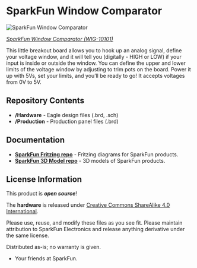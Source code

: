 SparkFun Window Comparator
========================================

![SparkFun Window Comparator](https://cdn.sparkfun.com//assets/parts/4/3/4/1/10101-01.jpg)

[*SparkFun Window Comparator (WIG-10101)*](https://www.sparkfun.com/products/10101)

This little breakout board allows you to hook up an analog signal, define your voltage window, and it will tell you (digitally - HIGH or LOW) if your input is inside or outside the window.
You can define the upper and lower limits of the voltage window by adjusting to trim pots on the board. 
Power it up with 5Vs, set your limits, and you’ll be ready to go! It accepts voltages from 0V to 5V. 

Repository Contents
-------------------

* **/Hardware** - Eagle design files (.brd, .sch)
* **/Production** - Production panel files (.brd)

Documentation
--------------
* **[SparkFun Fritzing repo](https://github.com/sparkfun/Fritzing_Parts)** - Fritzing diagrams for SparkFun products.
* **[SparkFun 3D Model repo](https://github.com/sparkfun/3D_Models)** - 3D models of SparkFun products. 


License Information
-------------------
This product is _**open source**_! 

The **hardware** is released under [Creative Commons ShareAlike 4.0 International](https://creativecommons.org/licenses/by-sa/4.0/).

Please use, reuse, and modify these files as you see fit. Please maintain attribution to SparkFun Electronics and release anything derivative under the same license.

Distributed as-is; no warranty is given.

- Your friends at SparkFun.

